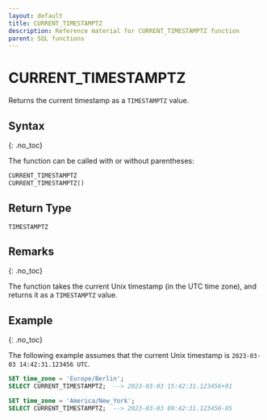 ```yaml
---
layout: default
title: CURRENT_TIMESTAMPTZ
description: Reference material for CURRENT_TIMESTAMPTZ function
parent: SQL functions
---
```


# CURRENT_TIMESTAMPTZ

Returns the current timestamp as a `TIMESTAMPTZ` value.

## Syntax
{: .no_toc}

The function can be called with or without parentheses:

```sql
CURRENT_TIMESTAMPTZ
CURRENT_TIMESTAMPTZ()
```

## Return Type

`TIMESTAMPTZ`

## Remarks
{: .no_toc}

The function takes the current Unix timestamp (in the UTC time zone), and returns it as a `TIMESTAMPTZ` value.

## Example
{: .no_toc}

The following example assumes that the current Unix timestamp is `2023-03-03 14:42:31.123456 UTC`.

```sql
SET time_zone = 'Europe/Berlin';
SELECT CURRENT_TIMESTAMPTZ;  --> 2023-03-03 15:42:31.123456+01

SET time_zone = 'America/New_York';
SELECT CURRENT_TIMESTAMPTZ;  --> 2023-03-03 09:42:31.123456-05
```
